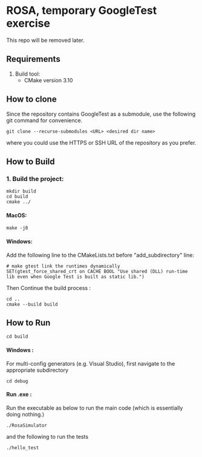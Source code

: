 # ROSA, temporary GoogleTest exercise
This repo will be removed later.

## Requirements
1. Build tool:
   * CMake version 3.10

## How to clone
Since the repository contains GoogleTest as a submodule, use the following git command for convenience.
```
git clone --recurse-submodules <URL> <desired dir name>
```
where you could use the HTTPS or SSH URL of the repository as you prefer.


## How to Build
### 1. Build the project:
```
mkdir build
cd build
cmake ../
```
#### MacOS:
```
make -j8
```
#### Windows:

Add the following line to the CMakeLists.txt before "add_subdirectory" line:
```
# make gtest link the runtimes dynamically
SET(gtest_force_shared_crt on CACHE BOOL "Use shared (DLL) run-time lib even when Google Test is built as static lib.")
```
Then Continue the build process :
```
cd ..
cmake --build build
```
## How to Run

```
cd build
```
#### Windows :
For multi-config generators (e.g. Visual Studio), first navigate to the appropriate subdirectory
```
cd debug
```
#### Run .exe :
Run the executable as below to run the main code (which is essentially doing nothing.) 
```
./RosaSimulator
 ```
and the following to run the tests
``` 
./hello_test
```

